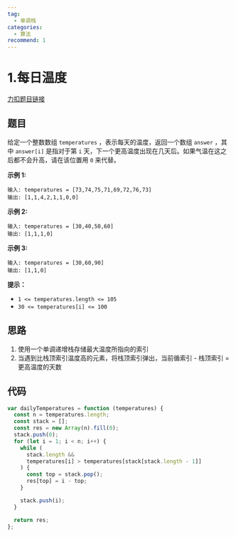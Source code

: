 ```yaml
---
tag:
  - 单调栈
categories:
  - 算法
recommend: 1
---
```


# 1.每日温度

[力扣题目链接](https://leetcode.cn/problems/daily-temperatures/)

## 题目

给定一个整数数组 `temperatures` ，表示每天的温度，返回一个数组 `answer` ，其中 `answer[i]` 是指对于第 `i` 天，下一个更高温度出现在几天后。如果气温在这之后都不会升高，请在该位置用 `0` 来代替。

**示例 1:**

```
输入: temperatures = [73,74,75,71,69,72,76,73]
输出: [1,1,4,2,1,1,0,0]
```

**示例 2:**

```
输入: temperatures = [30,40,50,60]
输出: [1,1,1,0]
```

**示例 3:**

```
输入: temperatures = [30,60,90]
输出: [1,1,0]
```

**提示：**

- `1 <= temperatures.length <= 105`
- `30 <= temperatures[i] <= 100`

## 思路

1. 使用一个单调递增栈存储最大温度所指向的索引
2. 当遇到比栈顶索引温度高的元素，将栈顶索引弹出，当前循索引 - 栈顶索引 = 更高温度的天数

## 代码

```js
var dailyTemperatures = function (temperatures) {
  const n = temperatures.length;
  const stack = [];
  const res = new Array(n).fill(0);
  stack.push(0);
  for (let i = 1; i < n; i++) {
    while (
      stack.length &&
      temperatures[i] > temperatures[stack[stack.length - 1]]
    ) {
      const top = stack.pop();
      res[top] = i - top;
    }

    stack.push(i);
  }

  return res;
};
```
